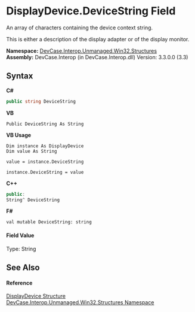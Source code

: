 # DisplayDevice.DeviceString Field
 

An array of characters containing the device context string. 

 This is either a description of the display adapter or of the display monitor.

**Namespace:**&nbsp;<a href="N_DevCase_Interop_Unmanaged_Win32_Structures">DevCase.Interop.Unmanaged.Win32.Structures</a><br />**Assembly:**&nbsp;DevCase.Interop (in DevCase.Interop.dll) Version: 3.3.0.0 (3.3)

## Syntax

**C#**<br />
``` C#
public string DeviceString
```

**VB**<br />
``` VB
Public DeviceString As String
```

**VB Usage**<br />
``` VB Usage
Dim instance As DisplayDevice
Dim value As String

value = instance.DeviceString

instance.DeviceString = value
```

**C++**<br />
``` C++
public:
String^ DeviceString
```

**F#**<br />
``` F#
val mutable DeviceString: string
```


#### Field Value
Type: String

## See Also


#### Reference
<a href="T_DevCase_Interop_Unmanaged_Win32_Structures_DisplayDevice">DisplayDevice Structure</a><br /><a href="N_DevCase_Interop_Unmanaged_Win32_Structures">DevCase.Interop.Unmanaged.Win32.Structures Namespace</a><br />